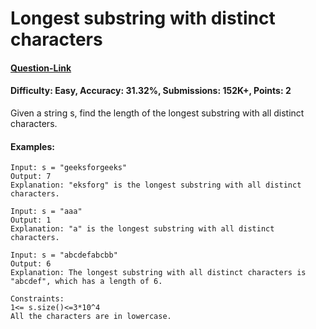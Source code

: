 # Longest substring with distinct characters
#### [Question-Link](https://www.geeksforgeeks.org/problems/longest-distinct-characters-in-string5848/1)
#### Difficulty: Easy, Accuracy: 31.32%, Submissions: 152K+, Points: 2

Given a string s, find the length of the longest substring with all distinct characters. 

#### Examples:
```
Input: s = "geeksforgeeks"
Output: 7
Explanation: "eksforg" is the longest substring with all distinct characters.
```
```
Input: s = "aaa"
Output: 1
Explanation: "a" is the longest substring with all distinct characters.
```
```
Input: s = "abcdefabcbb"
Output: 6
Explanation: The longest substring with all distinct characters is "abcdef", which has a length of 6.
```
```
Constraints:
1<= s.size()<=3*10^4
All the characters are in lowercase.
```
